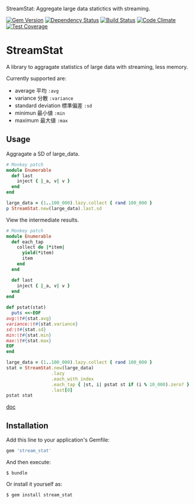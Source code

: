 StreamStat: Aggregate large data statictics with streaming.

[![Gem Version](https://badge.fury.io/rb/stream_stat.svg)](https://badge.fury.io/rb/stream_stat)
[![Dependency Status](https://gemnasium.com/badges/github.com/ne-sachirou/stream_stat.svg)](https://gemnasium.com/github.com/ne-sachirou/stream_stat)
[![Build Status](https://travis-ci.org/ne-sachirou/stream_stat.svg?branch=master)](https://travis-ci.org/ne-sachirou/stream_stat)
[![Code Climate](https://codeclimate.com/github/ne-sachirou/stream_stat/badges/gpa.svg)](https://codeclimate.com/github/ne-sachirou/stream_stat)
[![Test Coverage](https://codeclimate.com/github/ne-sachirou/stream_stat/badges/coverage.svg)](https://codeclimate.com/github/ne-sachirou/stream_stat/coverage)

StreamStat
==
A library to aggragate statistics of large data with streaming, less memory.

Currently supported are:

- average 平均 `:avg`
- variance 分散 `:variance`
- standard deviation 標準偏差 `:sd`
- minimun 最小値 `:min`
- maximum 最大値 `:max`

Usage
--

Aggragate a SD of large_data.

```ruby
# Monkey patch
module Enumerable
  def last
    inject { |_a, v| v }
  end
end

large_data = (1..100_000).lazy.collect { rand 100_000 }
p StreamStat.new(large_data).last.sd
```

View the intermediate results.

```ruby
# Monkey patch
module Enumerable
  def each_tap
    collect do |*item|
      yield(*item)
      item
    end
  end

  def last
    inject { |_a, v| v }
  end
end

def pstat(stat)
  puts <<-EOF
avg:\t#{stat.avg}
variance:\t#{stat.variance}
sd:\t#{stat.sd}
min:\t#{stat.min}
max:\t#{stat.max}
EOF
end

large_data = (1..100_000).lazy.collect { rand 100_000 }
stat = StreamStat.new(large_data)
                 .lazy
                 .each_with_index
                 .each_tap { |st, i| pstat st if (i % 10_000).zero? }
                 .last[0]
pstat stat
```

[doc](http://www.rubydoc.info/gems/stream_stat)

Installation
--
Add this line to your application's Gemfile:

```ruby
gem 'stream_stat'
```

And then execute:

    $ bundle

Or install it yourself as:

    $ gem install stream_stat

